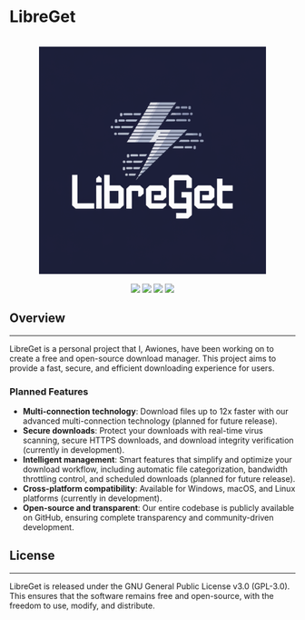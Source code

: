# LibreGet

<div align="center">
  <br>
  <img src="assets\images\logo.png" alt="LibreGet" width="400px;">
</div>

<p align="center">
  <a href=""><img src="https://img.shields.io/badge/contributions-welcome-brightgreen.svg?style=flat"></a>
  <a href="https://github.com/awiones/LibreGet/blob/master/LICENSE"><img src="https://img.shields.io/github/license/awiones/LibreGet?label=License"></a>
  <a href="https://github.com/awiones/LibreGet/stargazers"><img src="https://img.shields.io/github/stars/awiones/LibreGet?label=Stars"></a>
  <a href="https://github.com/awiones/LibreGet/network/members"><img src="https://img.shields.io/github/forks/awiones/LibreGet?label=Forks"></a>
</p>

## Overview
--------

LibreGet is a personal project that I, Awiones, have been working on to create a free and open-source download manager. This project aims to provide a fast, secure, and efficient downloading experience for users.

### Planned Features

* **Multi-connection technology**: Download files up to 12x faster with our advanced multi-connection technology (planned for future release).
* **Secure downloads**: Protect your downloads with real-time virus scanning, secure HTTPS downloads, and download integrity verification (currently in development).
* **Intelligent management**: Smart features that simplify and optimize your download workflow, including automatic file categorization, bandwidth throttling control, and scheduled downloads (planned for future release).
* **Cross-platform compatibility**: Available for Windows, macOS, and Linux platforms (currently in development).
* **Open-source and transparent**: Our entire codebase is publicly available on GitHub, ensuring complete transparency and community-driven development.




## License
-------

LibreGet is released under the GNU General Public License v3.0 (GPL-3.0). This ensures that the software remains free and open-source, with the freedom to use, modify, and distribute.
